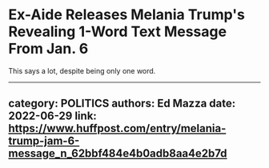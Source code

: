 # Ex-Aide Releases Melania Trump's Revealing 1-Word Text Message From Jan. 6

This says a lot, despite being only one word.

---
category: POLITICS
authors: Ed Mazza
date: 2022-06-29
link: https://www.huffpost.com/entry/melania-trump-jam-6-message_n_62bbf484e4b0adb8aa4e2b7d
---
